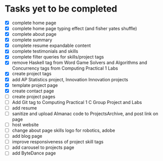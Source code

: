 # Tasks yet to be completed
- [x] complete home page
- [x] complete home page typing effect (and fisher yates shuffle)
- [x] complete about page
- [x] complete summary
- [x] complete resume expandable content
- [x] complete testimonials and skills
- [x] complete filter queries for skills/project tags
- [x] remove Haskell tag from Word Game Solvers and Algorithms and Concurrency tags from Computing Practical 1 Labs
- [x] create project tags
- [x] add AP Statistics project, Innovation Innovation projects
- [x] template project page
- [x] create contact page
- [ ] create project pages
- [ ] Add Git tag to Computing Practical 1 C Group Project and Labs
- [ ] add resume
- [ ] sanitize and upload Almanac code to ProjectsArchive, and post link on page
- [ ] host website
- [ ] change about page skills logo for robotics, adobe
- [ ] add blog page
- [ ] improve responsiveness of project skill tags
- [ ] add carousel to projects page
- [ ] add ByteDance page